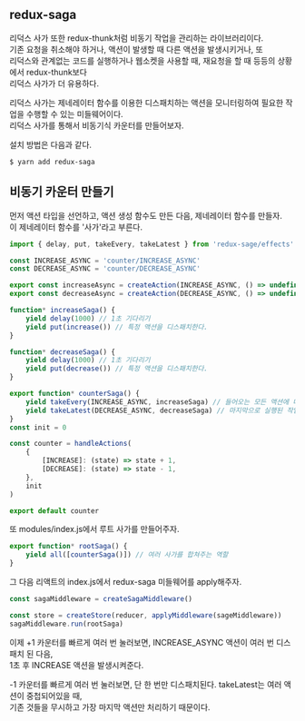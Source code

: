 ## redux-saga

리덕스 사가 또한 redux-thunk처럼 비동기 작업을 관리하는 라이브러리이다.  
기존 요청을 취소해야 하거나, 액션이 발생할 때 다른 액션을 발생시키거나, 또  
리덕스와 관계없는 코드를 실행하거나 웹소켓을 사용할 때, 재요청을 할 때 등등의 상황에서 redux-thunk보다  
리덕스 사가가 더 유용하다.

리덕스 사가는 제네레이터 함수를 이용한 디스패치하는 액션을 모니터링하여 필요한 작업을 수행할 수 있는 미들웨어이다.  
리덕스 사가를 통해서 비동기식 카운터를 만들어보자.

설치 방법은 다음과 같다.

```
$ yarn add redux-saga
```

## 비동기 카운터 만들기

먼저 액션 타입을 선언하고, 액션 생성 함수도 만든 다음, 제네레이터 함수를 만들자.  
이 제네레이터 함수를 '사가'라고 부른다.

```js
import { delay, put, takeEvery, takeLatest } from 'redux-sage/effects'

const INCREASE_ASYNC = 'counter/INCREASE_ASYNC'
const DECREASE_ASYNC = 'counter/DECREASE_ASYNC'

export const increaseAsync = createAction(INCREASE_ASYNC, () => undefined)
export const decreaseAsync = createAction(DECREASE_ASYNC, () => undefined)

function* increaseSaga() {
	yield delay(1000) // 1초 기다리기
	yield put(increase()) // 특정 액션을 디스패치한다.
}

function* decreaseSaga() {
	yield delay(1000) // 1초 기다리기
	yield put(decrease()) // 특정 액션을 디스패치한다.
}

export function* counterSaga() {
	yield takeEvery(INCREASE_ASYNC, increaseSaga) // 들어오는 모든 액션에 대해 특정 작업 처리
	yield takeLatest(DECREASE_ASYNC, decreaseSaga) // 마지막으로 실행된 작업만 수행
}
const init = 0

const counter = handleActions(
	{
		[INCREASE]: (state) => state + 1,
		[DECREASE]: (state) => state - 1,
	},
	init
)

export default counter
```

또 modules/index.js에서 루트 사가를 만들어주자.

```js
export function* rootSaga() {
	yield all([counterSaga()]) // 여러 사가를 합쳐주는 역할
}
```

그 다음 리액트의 index.js에서 redux-saga 미들웨어를 apply해주자.

```js
const sagaMiddleware = createSagaMiddleware()

const store = createStore(reducer, applyMiddleware(sageMiddleware))
sagaMiddleware.run(rootSaga)
```

이제 +1 카운터를 빠르게 여러 번 눌러보면, INCREASE_ASYNC 액션이 여러 번 디스패치 된 다음,  
1초 후 INCREASE 액션을 발생시켜준다.

-1 카운터를 빠르게 여러 번 눌러보면, 단 한 번만 디스패치된다. takeLatest는 여러 액션이 중첩되어있을 때,  
기존 것들을 무시하고 가장 마지막 액션만 처리하기 때문이다.
